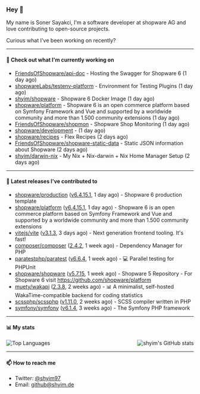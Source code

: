 ### Hey 👋

My name is Soner Sayakci, I'm a software developer at shopware AG and love contributing to open-source projects.

Curious what I've been working on recently?

---

#### 👷 Check out what I'm currently working on

- [FriendsOfShopware/api-doc](https://github.com/FriendsOfShopware/api-doc) - Hosting the Swagger for Shopware 6 (1 day ago)
- [shopwareLabs/testenv-platform](https://github.com/shopwareLabs/testenv-platform) - Environment for Testing Plugins (1 day ago)
- [shyim/shopware](https://github.com/shyim/shopware) - Shopware 6 Docker Image (1 day ago)
- [shopware/platform](https://github.com/shopware/platform) - Shopware 6 is an open commerce platform based on Symfony Framework and Vue and supported by a worldwide community and more than 1.500 community extensions (1 day ago)
- [FriendsOfShopware/shopmon](https://github.com/FriendsOfShopware/shopmon) - Shopware Shop Monitoring (1 day ago)
- [shopware/development](https://github.com/shopware/development) -  (1 day ago)
- [shopware/recipes](https://github.com/shopware/recipes) - Flex Recipes (2 days ago)
- [FriendsOfShopware/shopware-static-data](https://github.com/FriendsOfShopware/shopware-static-data) - Static JSON information about Shopware (2 days ago)
- [shyim/darwin-nix](https://github.com/shyim/darwin-nix) - My Nix &#43; Nix-darwin &#43; Nix Home Manager Setup (2 days ago)

---

#### 🔭 Latest releases I've contributed to

- [shopware/production](https://github.com/shopware/production) ([v6.4.15.1](https://github.com/shopware/production/releases/tag/v6.4.15.1), 1 day ago) - Shopware 6 production template
- [shopware/platform](https://github.com/shopware/platform) ([v6.4.15.1](https://github.com/shopware/platform/releases/tag/v6.4.15.1), 1 day ago) - Shopware 6 is an open commerce platform based on Symfony Framework and Vue and supported by a worldwide community and more than 1.500 community extensions
- [vitejs/vite](https://github.com/vitejs/vite) ([v3.1.3](https://github.com/vitejs/vite/releases/tag/v3.1.3), 3 days ago) - Next generation frontend tooling. It&#39;s fast!
- [composer/composer](https://github.com/composer/composer) ([2.4.2](https://github.com/composer/composer/releases/tag/2.4.2), 1 week ago) - Dependency Manager for PHP
- [paratestphp/paratest](https://github.com/paratestphp/paratest) ([v6.6.4](https://github.com/paratestphp/paratest/releases/tag/v6.6.4), 1 week ago) - :computer: Parallel testing for PHPUnit
- [shopware/shopware](https://github.com/shopware/shopware) ([v5.7.15](https://github.com/shopware/shopware/releases/tag/v5.7.15), 1 week ago) - Shopware 5 Repository - For Shopware 6 visit https://github.com/shopware/platform
- [muety/wakapi](https://github.com/muety/wakapi) ([2.3.8](https://github.com/muety/wakapi/releases/tag/2.3.8), 2 weeks ago) - 📊 A minimalist, self-hosted WakaTime-compatible backend for coding statistics
- [scssphp/scssphp](https://github.com/scssphp/scssphp) ([v1.11.0](https://github.com/scssphp/scssphp/releases/tag/v1.11.0), 2 weeks ago) - SCSS compiler written in PHP
- [symfony/symfony](https://github.com/symfony/symfony) ([v6.1.4](https://github.com/symfony/symfony/releases/tag/v6.1.4), 3 weeks ago) - The Symfony PHP framework

---

#### 📊 My stats

<img align="right" alt="shyim's GitHub stats" src="https://github-readme-stats.vercel.app/api?username=shyim&count_private=1&show_icons=true&" />

![Top Languages](https://github-readme-stats.vercel.app/api/top-langs/?username=shyim)

---

#### 📫 How to reach me

- Twitter: [@shyim97](https://twitter.com/shyim97)
- Email: [github@shyim.de](mailto://github@shyim.de)
